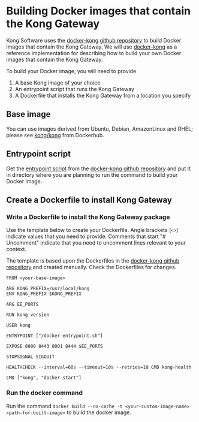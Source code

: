 # Building Docker images that contain the Kong Gateway

Kong Software uses the [docker-kong github
repository](https://github.com/Kong/docker-kong/) to build Docker images that
contain the Kong Gateway. We will use
[docker-kong](https://github.com/Kong/docker-kong/) as a reference
implementation for describing how to build your own Docker images that contain the Kong
Gateway.

To build your Docker image, you will need to provide

1. A base Kong image of your choice
1. An entrypoint script that runs the Kong Gateway
1. A Dockerfile that installs the Kong Gateway from a location you specify

## Base image
You can use images derived from Ubuntu, Debian, AmazonLinux and RHEL; please see [kong/kong](https://registry.hub.docker.com/r/kong/kong) from Dockerhub.

## Entrypoint script

Get the [entrypoint
script](https://github.com/Kong/kong/blob/master/build/dockerfiles/entrypoint.sh)
from the [docker-kong github repository](https://github.com/Kong/docker-kong/) and put it in
directory where you are planning to run the command to build your Docker image.

## Create a Dockerfile to install Kong Gateway

### Write a Dockerfile to install the Kong Gateway package
Use the template below to create your Dockerfile. Angle brackets (`<>`) indicate
values that you need to provide. Comments that start "# Uncomment" indicate that
you need to uncomment lines relevant to your context.

The template is based upon the Dockerfiles in the [docker-kong github
repository](https://github.com/Kong/docker-kong/) and created manually. Check
the Dockerfiles for changes.

```
FROM <your-base-image>

ARG KONG_PREFIX=/usr/local/kong
ENV KONG_PREFIX $KONG_PREFIX

ARG EE_PORTS

RUN kong version

USER kong

ENTRYPOINT ["/docker-entrypoint.sh"]

EXPOSE 8000 8443 8001 8444 $EE_PORTS

STOPSIGNAL SIGQUIT

HEALTHCHECK --interval=60s --timeout=10s --retries=10 CMD kong-health

CMD ["kong", "docker-start"]
```

### Run the docker command

Run the command `docker build --no-cache -t <your-custom-image-name>
<path-for-built-image>` to build the docker image.
